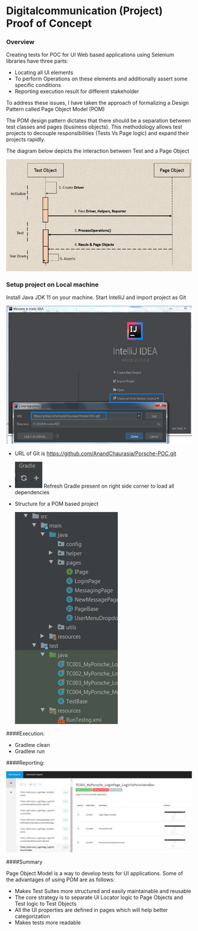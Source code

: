 # Digitalcommunication (Project) Proof of Concept 

### Overview

Creating tests for POC for UI Web based applications using Selenium libraries have three parts:



* Locating all UI elements
* To perform Operations on these elements and additionally assert some specific conditions
* Reporting execution result for different stakeholder

To address these issues, I have taken the approach of formalizing a Design Pattern called Page Object Model (POM)

The POM design pattern dictates that there should be a separation between test classes and pages (business objects). This methodology allows test projects to decouple responsibilities (Tests Vs Page logic) and expand their projects rapidly.


The diagram below depicts the interaction between Test and a Page Object

<img src="Img/ArchitectureDiagram.jpg">

### Setup project on Local machine
Install Java JDK 11 on your machine. Start IntelliJ and import project as Git 

  <img src="Img/SetUpDiagram.jpg">

*	URL of Git is https://github.com/AnandChaurasia/Porsche-POC.git

*	<img src="Img/RefreshButton.jpg"> Refresh Gradle present on right side corner to load all dependencies

* Structure for a POM based project 

  <img src="Img/ProjectStructureDiagram.jpg">




####Execution: 
-	Gradlew clean
-	Gradlew run


####Reporting: 

  <img src="Img\ReportingImage.jpg">

####Summary

Page Object Model is a way to develop tests for UI applications. Some of the advantages of using POM are as follows:

* Makes Test Suites more structured and easily maintainable and reusable
* The core strategy is to separate UI Locator logic to Page Objects and Test logic to Test Objects
* All the UI properties are defined in pages which will help better categorization
* Makes tests more readable




